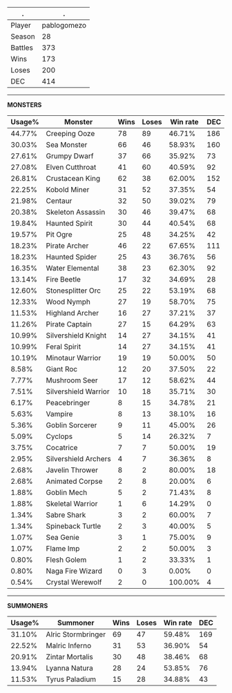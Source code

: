 .|.
|-|-
Player|pablogomezo
Season|28
Battles|373
Wins|173
Loses|200
DEC|414

---
**MONSTERS**

Usage%|Monster|Wins|Loses|Win rate|DEC|
-|-|-|-|-|-|
44.77%|Creeping Ooze|78|89|46.71%|186|
30.03%|Sea Monster|66|46|58.93%|160|
27.61%|Grumpy Dwarf|37|66|35.92%|73|
27.08%|Elven Cutthroat|41|60|40.59%|92|
26.81%|Crustacean King|62|38|62.00%|152|
22.25%|Kobold Miner|31|52|37.35%|54|
21.98%|Centaur|32|50|39.02%|79|
20.38%|Skeleton Assassin|30|46|39.47%|68|
19.84%|Haunted Spirit|30|44|40.54%|68|
19.57%|Pit Ogre|25|48|34.25%|42|
18.23%|Pirate Archer|46|22|67.65%|111|
18.23%|Haunted Spider|25|43|36.76%|56|
16.35%|Water Elemental|38|23|62.30%|92|
13.14%|Fire Beetle|17|32|34.69%|28|
12.60%|Stonesplitter Orc|25|22|53.19%|68|
12.33%|Wood Nymph|27|19|58.70%|75|
11.53%|Highland Archer|16|27|37.21%|37|
11.26%|Pirate Captain|27|15|64.29%|63|
10.99%|Silvershield Knight|14|27|34.15%|41|
10.99%|Feral Spirit|14|27|34.15%|41|
10.19%|Minotaur Warrior|19|19|50.00%|50|
8.58%|Giant Roc|12|20|37.50%|22|
7.77%|Mushroom Seer|17|12|58.62%|44|
7.51%|Silvershield Warrior|10|18|35.71%|30|
6.17%|Peacebringer|8|15|34.78%|21|
5.63%|Vampire|8|13|38.10%|16|
5.36%|Goblin Sorcerer|9|11|45.00%|26|
5.09%|Cyclops|5|14|26.32%|7|
3.75%|Cocatrice|7|7|50.00%|19|
2.95%|Silvershield Archers|4|7|36.36%|8|
2.68%|Javelin Thrower|8|2|80.00%|18|
2.68%|Animated Corpse|2|8|20.00%|6|
1.88%|Goblin Mech|5|2|71.43%|8|
1.88%|Skeletal Warrior|1|6|14.29%|0|
1.34%|Sabre Shark|3|2|60.00%|7|
1.34%|Spineback Turtle|2|3|40.00%|5|
1.07%|Sea Genie|3|1|75.00%|9|
1.07%|Flame Imp|2|2|50.00%|3|
0.80%|Flesh Golem|1|2|33.33%|1|
0.80%|Naga Fire Wizard|0|3|0.00%|0|
0.54%|Crystal Werewolf|2|0|100.00%|4|

---
**SUMMONERS**

Usage%|Summoner|Wins|Loses|Win rate|DEC|
-|-|-|-|-|-|
31.10%|Alric Stormbringer|69|47|59.48%|169|
22.52%|Malric Inferno|31|53|36.90%|54|
20.91%|Zintar Mortalis|30|48|38.46%|68|
13.94%|Lyanna Natura|28|24|53.85%|76|
11.53%|Tyrus Paladium|15|28|34.88%|43|
